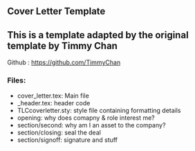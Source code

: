 
## Cover Letter Template
## This is a template adapted by the original template by Timmy Chan
Github : https://github.com/TimmyChan

<!-- ## Anyone who sees this, is free to use this. I have made a few changes of my own as well to fit my needs  -->

### Files:
- cover_letter.tex: Main file
- _header.tex: header code
- TLCcoverletter.sty: style file containing formatting details
- opening: why does comapny & role interest me?
- section/second: why am I an asset to the company?
- section/closing: seal the deal
- section/signoff: signature and stuff              


